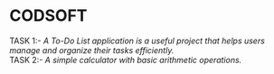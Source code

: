 # CODSOFT
TASK 1:-<i> A To-Do List application is a useful project that helps users manage and organize their tasks efficiently.</i> 
<br>
TASK 2:- <i>A simple calculator with basic arithmetic operations.
